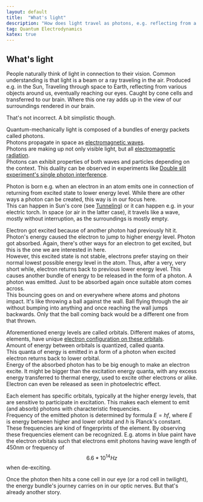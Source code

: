```yaml
---
layout: default
title:  "What's light"
description: "How does light travel as photons, e.g. reflecting from a mirror"
tag: Quantum Electrodynamics
katex: true
---
```


## What's light


People naturally think of light in connection to their vision. Common understanding is that light is a beam or a ray traveling in the air. Produced e.g. in the Sun, Traveling through space to Earth, reflecting from various objects around us, eventually reaching our eyes. Caught by cone cells and transferred to our brain. Where this one ray adds up in the view of our surroundings rendered in our brain.  

That's not incorrect. A bit simplistic though.

Quantum-mechanically light is composed of a bundles of energy packets called photons.  
Photons propagate in space as [electromagnetic waves]( ../../../2024/01/11/electromagnetic-wave).  
Photons are making up not only visible light, but all [electromagnetic radiation]( ../../../2022/09/21/em-radiation).  
Photons can exhibit properties of both waves and particles depending on the context. This duality can be observed in experiments like [Double slit experiment's single photon interference](../../../2022/03/20/double-slit-experiment-single-photon-interference.html).  

Photon is born e.g. when an electron in an atom emits one in connection of returning from excited state to lower energy level. While there are other ways a photon can be created, this way is in our focus here.  
This can happen in Sun's core (see [Tunneling]( ../../../2022/01/31/tunneling.html)) or it can happen e.g. in your electric torch. In space (or air in the latter case), it travels like a wave, mostly without interruption, as the surroundings is mostly empty.

<A name="photon_bouncing"></A>
Electron got excited because of another photon had previously hit it. Photon's energy caused the electron to jump to higher energy level. Photon got absorbed. Again, there's other ways for an electron to get excited, but this is the one we are interested in here.  
However, this excited state is not stable, electrons prefer staying on their normal lowest possible energy level in the atom. Thus, after a very, very short while, electron returns back to previous lower energy level. This causes another bundle of energy to be released in the form of a photon. A photon was emitted. Just to be absorbed again once suitable atom comes across.  
This bouncing goes on and on everywhere where atoms and photons impact. It's like throwing a ball against the wall. Ball flying through the air without bumping into anything and once reaching the wall jumps backwards. Only that the ball coming back would be a different one from that thrown.

Aforementioned energy levels are called orbitals. Different makes of atoms, elements, have unique [electron configuration on these orbitals]( ../../../2023/10/12/what's-holding-things-solid.html#electron).  
Amount of energy between orbitals is quantized, called quanta.  
This quanta of energy is emitted in a form of a photon when excited electron returns back to lower orbital.  
Energy of the absorbed photon has to be big enough to make an electron excite. It might be bigger than the excitation energy quanta, with any excess energy transferred to thermal energy, used to excite other electrons or alike. Electron can even be released as seen in photoelectric effect.   

Each element has specific orbitals, typically at the higher energy levels, that are sensitive to participate in excitation. This makes each element to emit (and absorb) photons with characteristic frequencies.  
Frequency of the emitted photon is determined by formula $E=hf$, where $E$ is energy between higher and lower orbital and $h$ is Planck's constant.  
These frequencies are kind of fingerprints of the element. By observing these frequencies element can be recognized.
E.g. atoms in blue paint have the electron orbitals such that electrons emit photons having wave length of 450nm or frequency of $$6.6*10^{14} Hz$$ when de-exciting. 

Once the photon then hits a cone cell in our eye (or a rod cell in twilight), the energy bundle's journey carries on in our optic nerves.
But that's already another story.




